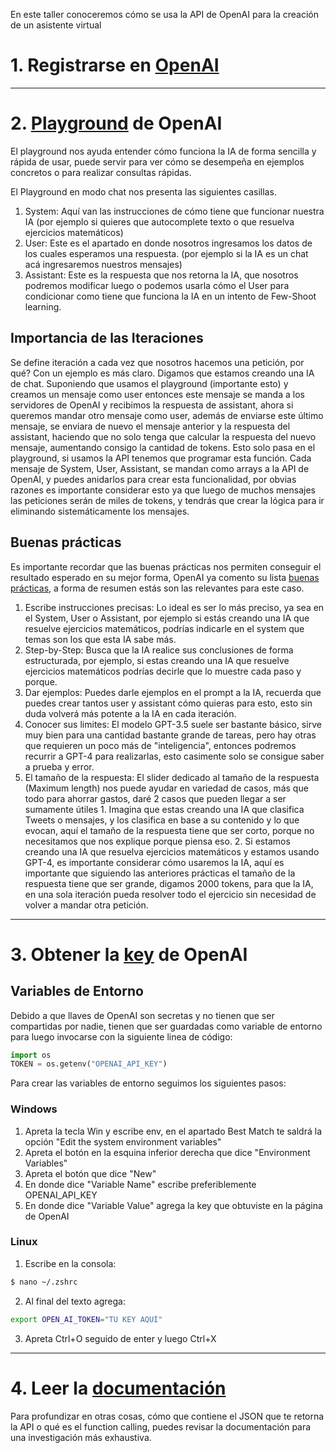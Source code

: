 En este taller conoceremos cómo se usa la API de OpenAI para la creación de un asistente virtual
# 1. Registrarse en [OpenAI](https://www.google.com/url?sa=t&rct=j&q=&esrc=s&source=web&cd=&cad=rja&uact=8&ved=2ahUKEwjrgrao5MSBAxVaQjABHa5xAAUQFnoECAYQAQ&url=https%3A%2F%2Fopenai.com%2F&usg=AOvVaw0428uXC88P9g34t6DemBOv&opi=89978449)
***
# 2. [Playground](https://platform.openai.com/playground) de OpenAI

El playground nos ayuda entender cómo funciona la IA de forma sencilla y rápida de usar, puede servir para ver cómo se desempeña en ejemplos concretos o para realizar consultas rápidas.

El Playground en modo chat nos presenta las siguientes casillas.

1. System: Aquí van las instrucciones de cómo tiene que funcionar nuestra IA (por ejemplo si quieres que autocomplete texto o que resuelva ejercicios matemáticos)
2. User: Este es el apartado en donde nosotros ingresamos los datos de los cuales esperamos una respuesta. (por ejemplo si la IA es un chat acá ingresaremos nuestros mensajes)
3. Assistant: Este es la respuesta que nos retorna la IA, que nosotros podremos modificar luego o podemos usarla cómo el User para condicionar como tiene que funciona la IA en un intento de Few-Shoot learning.
## Importancia de las Iteraciones

Se define iteración a cada vez que nosotros hacemos una petición, por qué? Con un ejemplo es más claro. Digamos que estamos creando una IA de chat. Suponiendo que usamos el playground (importante esto) y creamos un mensaje como user entonces este mensaje se manda a los servidores de OpenAI y recibimos la respuesta de assistant, ahora si queremos mandar otro mensaje como user, además de enviarse este último mensaje, se enviara de nuevo el mensaje anterior y la respuesta del assistant, haciendo que no solo tenga que calcular la respuesta del nuevo mensaje, aumentando consigo la cantidad de tokens. Esto solo pasa en el playground, si usamos la API tenemos que programar esta función. Cada mensaje de System, User, Assistant, se mandan como arrays a la API de OpenAI, y puedes anidarlos para crear esta funcionalidad, por obvias razones es importante considerar esto ya que luego de muchos mensajes las peticiones serán de miles de tokens, y tendrás que crear la lógica para ir eliminando sistemáticamente los mensajes.
## Buenas prácticas

Es importante recordar que las buenas prácticas nos permiten conseguir el resultado esperado en su mejor forma, OpenAI ya comento su lista [buenas prácticas](https://platform.openai.com/docs/guides/gpt-best-practices), a forma de resumen estás son las relevantes para este caso.

1. Escribe instrucciones precisas: Lo ideal es ser lo más preciso, ya sea en el System, User o Assistant, por ejemplo si estás creando una IA que resuelve ejercicios matemáticos, podrías indicarle en el system que temas son los que esta IA sabe más.
2. Step-by-Step: Busca que la IA realice sus conclusiones de forma estructurada, por ejemplo, si estas creando una IA que resuelve ejercicios matemáticos podrías decirle que lo muestre cada paso y porque.
3. Dar ejemplos: Puedes darle ejemplos en el prompt a la IA, recuerda que puedes crear tantos user y assistant cómo quieras para esto, esto sin duda volverá más potente a la IA en cada iteración.
4. Conocer sus limites: El modelo GPT-3.5 suele ser bastante básico, sirve muy bien para una cantidad bastante grande de tareas, pero hay otras que requieren un poco más de "inteligencia", entonces podremos recurrir a GPT-4 para realizarlas, esto casimente solo se consigue saber a prueba y error.
5. El tamaño de la respuesta: El slider dedicado al tamaño de la respuesta (Maximum length) nos puede ayudar en variedad de casos, más que todo para ahorrar gastos, daré 2 casos que pueden llegar a ser sumamente útiles
		1. Imagina que estas creando una IA que clasifica Tweets o mensajes, y los clasifica en base a su contenido y lo que evocan, aquí el tamaño de la respuesta tiene que ser corto, porque no necesitamos que nos explique porque piensa eso.
		2. Si estamos creando una IA que resuelva ejercicios matemáticos y estamos usando GPT-4, es importante considerar cómo usaremos la IA, aquí es importante que siguiendo las anteriores prácticas el tamaño de la respuesta tiene que ser grande, digamos 2000 tokens, para que la IA, en una sola iteración pueda resolver todo el ejercicio sin necesidad de volver a mandar otra petición.
***
# 3. Obtener la [key](https://platform.openai.com/account/api-keys) de OpenAI

## Variables de Entorno

Debido a que llaves de OpenAI son secretas y no tienen que ser compartidas por nadie, tienen que ser guardadas como variable de entorno para luego invocarse con la siguiente linea de código:

```python
import os
TOKEN = os.getenv("OPENAI_API_KEY")
```

Para crear las variables de entorno seguimos los siguientes pasos:

### Windows

1. Apreta la tecla Win y escribe env, en el apartado Best Match te saldrá la opción "Edit the system environment variables"
2. Apreta el botón en la esquina inferior derecha que dice "Environment Variables"
3. Apreta el botón que dice "New"
4. En donde dice "Variable Name" escribe preferiblemente OPENAI_API_KEY
5. En donde dice "Variable Value" agrega la key que obtuviste en la página de OpenAI

### Linux

1. Escribe en la consola:
```bash
$ nano ~/.zshrc
```
2. Al final del texto agrega:
```bash
export OPEN_AI_TOKEN="TU KEY AQUÍ"
```
3. Apreta Ctrl+O seguido de enter y luego Ctrl+X
***
# 4. Leer la [documentación](https://platform.openai.com/docs/introduction)
Para profundizar en otras cosas, cómo que contiene el JSON que te retorna la API o qué es el function calling, puedes revisar la documentación para una investigación más exhaustiva.